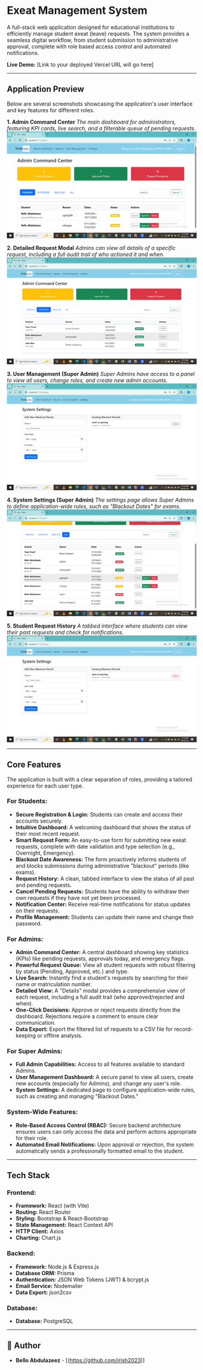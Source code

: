 # Exeat Management System

A full-stack web application designed for educational institutions to efficiently manage student exeat (leave) requests. The system provides a seamless digital workflow, from student submission to administrative approval, complete with role based access control and automated notifications.

**Live Demo:** [Link to your deployed Vercel URL will go here]

---

## Application Preview

Below are several screenshots showcasing the application's user interface and key features for different roles.


**1. Admin Command Center**
*The main dashboard for administrators, featuring KPI cards, live search, and a filterable queue of pending requests.*
![Admin Dashboard](previews/Admin-Dashboard1.png)

**2. Detailed Request Modal**
*Admins can view all details of a specific request, including a full audit trail of who actioned it and when.*
![Request Details Modal](previews/Admin-Dashboard2.png)

**3. User Management (Super Admin)**
*Super Admins have access to a panel to view all users, change roles, and create new admin accounts.*
![User Management](previews/Admin-Dashboard6.png)

**4. System Settings (Super Admin)**
*The settings page allows Super Admins to define application-wide rules, such as "Blackout Dates" for exams.*
![System Settings](previews/Admin-Dashboard4.png)

**5. Student Request History**
*A tabbed interface where students can view their past requests and check for notifications.*
![Student Request History](previews/Admin-Dashboard6.png)

---

## Core Features

The application is built with a clear separation of roles, providing a tailored experience for each user type.

### For Students:
*   **Secure Registration & Login:** Students can create and access their accounts securely.
*   **Intuitive Dashboard:** A welcoming dashboard that shows the status of their most recent request.
*   **Smart Request Form:** An easy-to-use form for submitting new exeat requests, complete with date validation and type selection (e.g., Overnight, Emergency).
*   **Blackout Date Awareness:** The form proactively informs students of and blocks submissions during administrative "blackout" periods (like exams).
*   **Request History:** A clean, tabbed interface to view the status of all past and pending requests.
*   **Cancel Pending Requests:** Students have the ability to withdraw their own requests if they have not yet been processed.
*   **Notification Center:** Receive real-time notifications for status updates on their requests.
*   **Profile Management:** Students can update their name and change their password.

### For Admins:
*   **Admin Command Center:** A central dashboard showing key statistics (KPIs) like pending requests, approvals today, and emergency flags.
*   **Powerful Request Queue:** View all student requests with robust filtering by status (Pending, Approved, etc.) and type.
*   **Live Search:** Instantly find a student's requests by searching for their name or matriculation number.
*   **Detailed View:** A "Details" modal provides a comprehensive view of each request, including a full audit trail (who approved/rejected and when).
*   **One-Click Decisions:** Approve or reject requests directly from the dashboard. Rejections require a comment to ensure clear communication.
*   **Data Export:** Export the filtered list of requests to a CSV file for record-keeping or offline analysis.

### For Super Admins:
*   **Full Admin Capabilities:** Access to all features available to standard Admins.
*   **User Management Dashboard:** A secure panel to view all users, create new accounts (especially for Admins), and change any user's role.
*   **System Settings:** A dedicated page to configure application-wide rules, such as creating and managing "Blackout Dates."

### System-Wide Features:
*   **Role-Based Access Control (RBAC):** Secure backend architecture ensures users can only access the data and perform actions appropriate for their role.
*   **Automated Email Notifications:** Upon approval or rejection, the system automatically sends a professionally formatted email to the student.

---

## Tech Stack

### Frontend:
*   **Framework:** React (with Vite)
*   **Routing:** React Router
*   **Styling:** Bootstrap & React-Bootstrap
*   **State Management:** React Context API
*   **HTTP Client:** Axios
*   **Charting:** Chart.js

### Backend:
*   **Framework:** Node.js & Express.js
*   **Database ORM:** Prisma
*   **Authentication:** JSON Web Tokens (JWT) & bcrypt.js
*   **Email Service:** Nodemailer
*   **Data Export:** json2csv

### Database:
*   **Database:** PostgreSQL

---

## 👤 Author

*   **Bello Abdulazeez** - [(https://github.com/irish2023)]